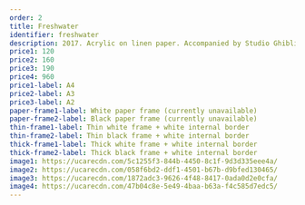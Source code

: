 ```yaml
---
order: 2
title: Freshwater
identifier: freshwater
description: 2017. Acrylic on linen paper. Accompanied by Studio Ghibli films.
price1: 120
price2: 160
price3: 190
price4: 960
price1-label: A4
price2-label: A3
price3-label: A2
paper-frame1-label: White paper frame (currently unavailable)
paper-frame2-label: Black paper frame (currently unavailable)
thin-frame1-label: Thin white frame + white internal border
thin-frame2-label: Thin black frame + white internal border
thick-frame1-label: Thick white frame + white internal border
thick-frame2-label: Thick black frame + white internal border
image1: https://ucarecdn.com/5c1255f3-844b-4450-8c1f-9d3d335eee4a/
image2: https://ucarecdn.com/058f6bd2-ddf1-4501-b67b-d9bfed130465/
image3: https://ucarecdn.com/1872adc3-9626-4f48-8417-0ada0d2e0cfa/
image4: https://ucarecdn.com/47b04c8e-5e49-4baa-b63a-f4c585d7edc5/
---
```

